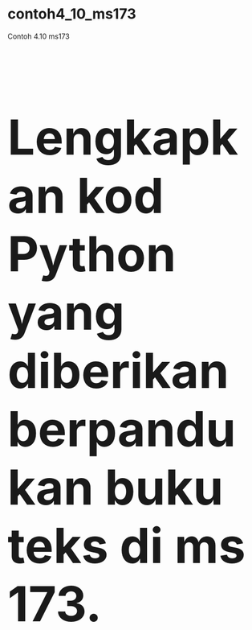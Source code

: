 # contoh4_10_ms173
Contoh 4.10 ms173
<br><h1 style="font-size: 10vw"><b>Lengkapkan kod Python yang diberikan berpandukan buku teks di ms 173.<b></h1>
